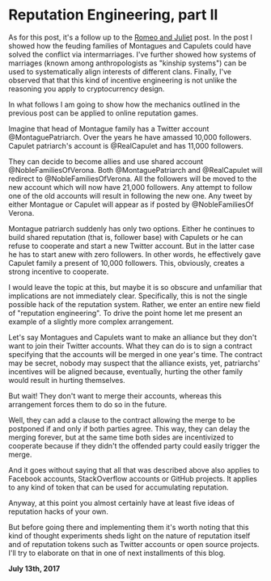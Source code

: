 # Reputation Engineering, part II



As for this post, it's a follow up to the [Romeo and Juliet](http://250bpm.com/blog:92) post. In the post I showed how the feuding families of Montagues and Capulets could have solved the conflict via intermarriages. I've further showed how systems of marriages (known among anthropologists as "kinship systems") can be used to systematically align interests of different clans. Finally, I've observed that that this kind of incentive engineering is not unlike the reasoning you apply to cryptocurrency design.

In what follows I am going to show how the mechanics outlined in the previous post can be applied to online reputation games.

Imagine that head of Montague family has a Twitter account @MontaguePatriarch. Over the years he have amassed 10,000 followers. Capulet patriarch's account is @RealCapulet and has 11,000 followers.

They can decide to become allies and use shared account @NobleFamiliesOfVerona. Both @MontaguePatriarch and @RealCapulet will redirect to @NobleFamiliesOfVerona. All the followers will be moved to the new account which will now have 21,000 followers. Any attempt to follow one of the old accounts will result in following the new one. Any tweet by either Montague or Capulet will appear as if posted by @NobleFamiliesOf Verona.

Montague patriarch suddenly has only two options. Either he continues to build shared reputation (that is, follower base) with Capulets or he can refuse to cooperate and start a new Twitter account. But in the latter case he has to start anew with zero followers. In other words, he effectively gave Capulet family a present of 10,000 followers. This, obviously, creates a strong incentive to cooperate.

I would leave the topic at this, but maybe it is so obscure and unfamiliar that implications are not immediately clear. Specifically, this is not the single possible hack of the reputation system. Rather, we enter an entire new field of "reputation engineering". To drive the point home let me present an example of a slightly more complex arrangement.

Let's say Montagues and Capulets want to make an alliance but they don't want to join their Twitter accounts. What they can do is to sign a contract specifying that the accounts will be merged in one year's time. The contract may be secret, nobody may suspect that the alliance exists, yet, patriarchs' incentives will be aligned because, eventually, hurting the other family would result in hurting themselves.

But wait! They don't want to merge their accounts, whereas this arrangement forces them to do so in the future.

Well, they can add a clause to the contract allowing the merge to be postponed if and only if both parties agree. This way, they can delay the merging forever, but at the same time both sides are incentivized to cooperate because if they didn't the offended party could easily trigger the merge.

And it goes without saying that all that was described above also applies to Facebook accounts, StackOverflow accounts or GitHub projects. It applies to any kind of token that can be used for accumulating reputation.

Anyway, at this point you almost certainly have at least five ideas of reputation hacks of your own.

But before going there and implementing them it's worth noting that this kind of thought experiments sheds light on the nature of reputation itself and of reputation tokens such as Twitter accounts or open source projects. I'll try to elaborate on that in one of next installments of this blog.

**July 13th, 2017**